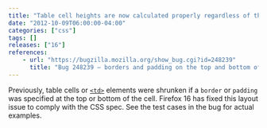 ```yaml
---
title: "Table cell heights are now calculated properly regardless of the border"
date: "2012-10-09T06:00:00-04:00"
categories: ["css"]
tags: []
releases: ["16"]
references:
    - url: "https://bugzilla.mozilla.org/show_bug.cgi?id=248239"
      title: "Bug 248239 – borders and padding on the top and bottom of table cells reduce the height"
---
```

Previously, table cells or [`<td>`](https://developer.mozilla.org/docs/Web/HTML/Element/td) elements were shrunken if a `border` or `padding` was specified at the top or bottom of the cell. Firefox 16 has fixed this layout issue to comply with the CSS spec. See the test cases in the bug for actual examples.
